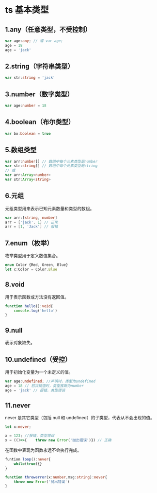 # ts 基本类型

## 1.any（任意类型，不受控制）

```ts
var age:any; // 或 var age; 
age = 18
age = 'jack'
```

## 2.string（字符串类型）

```ts
var str:string = 'jack'
```

## 3.number（数字类型）

```ts
var age:number = 18
```

## 4.boolean（布尔类型）

```ts
var bo:boolean = true
```

## 5.数组类型

```ts
var arr:number[] // 数组中每个元素类型是number
var str:string[] // 数组中每个元素类型是string
// 或
var arr:Array<number>
var str:Array<string>
```

## 6.元组

元组类型用来表示已知元素数量和类型的数组。

```ts
var arr:[string, number]
arr = ['jack', 1] // 正常
arr = [1, 'Jack'] // 报错
```

## 7.enum（枚举）

枚举类型用于定义数值集合。

```ts
enum Color {Red, Green, Blue}
let c:Color = Color.Blue
```

## 8.void

用于表示函数或方法没有返回值。

```ts
function hello():void{
    console.log('hello')
}
```

## 9.null

表示对象缺失。

## 10.undefined（受控）

用于初始化变量为一个未定义的值。

```ts
var age:undefined; //声明时，类型为undefined
age = 18 // 初次赋值时，类型推断为number
age = 'jack' // 报错，类型错误
```

## 11.never

never 是其它类型（包括 null 和 undefined）的子类型，代表从不会出现的值。

```ts
let x:never;

x = 123; //报错，类型错误
x = (()=>{    throw new Error('抛出错误')}) // 正确
```

在函数中表现为函数永远不会执行完成。

```ts
funtion loop():never{
    while(true){}
}

function throwerror(x:number,msg:string):never{
    throw new Error('抛出错误')
}
```
